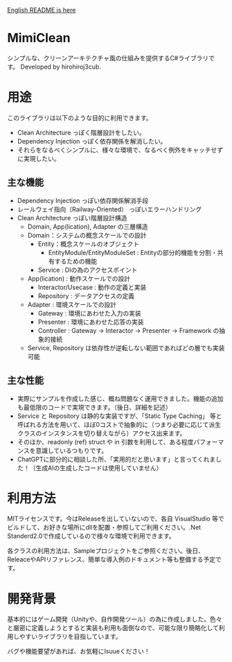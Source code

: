 [English README is here](/README-en.md)

# MimiClean
シンプルな、クリーンアーキテクチャ風の仕組みを提供するC#ライブラリです。
Developed by hirohiroj3cub.

# 用途
このライブラリは以下のような目的に利用できます。
- Clean Architecture っぽく階層設計をしたい。
- Dependency Injection っぽく依存関係を解消したい。
- それらをなるべくシンプルに、様々な環境で、なるべく例外をキャッチせずに実現したい。

## 主な機能
- Dependency Injection っぽい依存関係解消手段
- レールウェイ指向（Railway-Oriented） っぽいエラーハンドリング
- Clean Architecture っぽい階層設計構造
  - Domain, App(lication), Adapter の三層構造
  - Domain：システムの概念スケールでの設計
    - Entity：概念スケールのオブジェクト
      - EntityModule/EntityModuleSet : Entityの部分的機能を分割・共有するための機能
    - Service : DIの為のアクセスポイント
  - App(lication) : 動作スケールでの設計
    - Interactor/Usecase : 動作の定義と実装
    - Repository : データアクセスの定義
  - Adapter : 環境スケールでの設計
    - Gateway : 環境にあわせた入力の実装
    - Presenter : 環境にあわせた応答の実装
    - Controller : Gateway -> Interactor -> Presenter -> Framework の抽象的接続
  - Service, Repository は依存性が逆転しない範囲であればどの層でも実装可能 

## 主な性能
- 実際にサンプルを作成した感じ、概ね問題なく運用できました。機能の追加も最低限のコードで実現できます。（後日、詳細を記述）
- Service と Repository は静的な実装ですが、「Static Type Caching」 等と呼ばれる方法を用いて、ほぼ0コストで抽象的に（つまり必要に応じて派生クラスのインスタンスを切り替えながら）アクセス出来ます。
- そのほか、readonly (ref) struct や in 引数を利用して、ある程度パフォーマンスを意識しているつもりです。
- ChatGPTに部分的に相談した所、「実用的だと思います」と言ってくれました！（生成AIの生成したコードは使用していません）

# 利用方法
MITライセンスです。今はReleaseを出していないので、各自 VisualStudio 等でビルドして、お好きな場所にdllを配置・参照してご利用ください。.Net Standerd2.0で作成しているので様々な環境で利用できます。

各クラスの利用方法は、Sampleプロジェクトをご参照ください。後日、ReleaceやAPIリファレンス、簡単な導入例のドキュメント等も整備する予定です。

# 開発背景
基本的にはゲーム開発（Unityや、自作開発ツール）の為に作成しました。色々と厳密に定義しようとすると実装も利用も面倒なので、可能な限り簡略化して利用しやすいライブラリを目指しています。

バグや機能要望があれば、お気軽にIsuueください！
